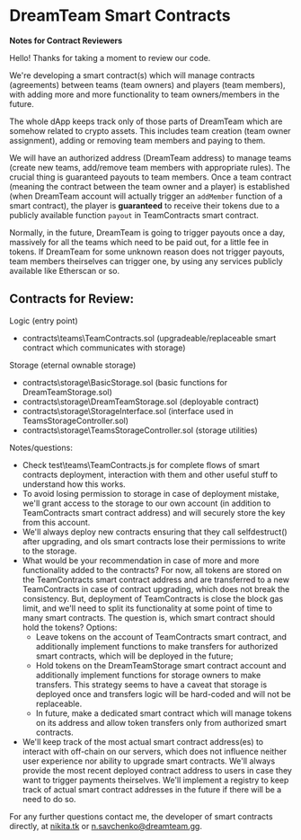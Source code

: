 # DreamTeam Smart Contracts

**Notes for Contract Reviewers**

Hello! Thanks for taking a moment to review our code.

We're developing a smart contract(s) which will manage contracts (agreements) between teams (team owners)
and players (team members), with adding more and more functionality to team owners/members in the future.

The whole dApp keeps track only of those parts of DreamTeam which are somehow related to crypto assets.
This includes team creation (team owner assignment), adding or removing team members and paying to them.

We will have an authorized address (DreamTeam address) to manage teams (create new teams, add/remove
team members with appropriate rules). The crucial thing is guaranteed payouts to team members. Once
a team contract (meaning the contract between the team owner and a player) is established (when
DreamTeam account will actually trigger an `addMember` function of a smart contract), the player is
**guaranteed** to receive their tokens due to a publicly available function `payout` in TeamContracts
smart contract.

Normally, in the future, DreamTeam is going to trigger payouts once a day, massively for all the teams
which need to be paid out, for a little fee in tokens. If DreamTeam for some unknown reason does not
trigger payouts, team members theirselves can trigger one, by using any services publicly available like 
Etherscan or so.

## Contracts for Review:

Logic (entry point)

+ contracts\teams\TeamContracts.sol (upgradeable/replaceable smart contract which communicates with storage)

Storage (eternal ownable storage)

+ contracts\storage\BasicStorage.sol (basic functions for DreamTeamStorage.sol)
+ contracts\storage\DreamTeamStorage.sol (deployable contract)
+ contracts\storage\StorageInterface.sol (interface used in TeamsStorageController.sol)
+ contracts\storage\TeamsStorageController.sol (storage utilities)

Notes/questions:

+ Check test\teams\TeamContracts.js for complete flows of smart contracts deployment, interaction with
  them and other useful stuff to understand how this works.
+ To avoid losing permission to storage in case of deployment mistake, we'll grant access to the storage
  to our own account (in addition to TeamContracts smart contract address) and will securely store the key
  from this account.
+ We'll always deploy new contracts ensuring that they call selfdestruct() after upgrading, and ols smart
  contracts lose their permissions to write to the storage.
+ What would be your recommendation in case of more and more functionality added to the contracts? For 
  now, all tokens are stored on the TeamContracts smart contract address and are transferred to a new
  TeamContracts in case of contract upgrading, which does not break the consistency. But, deployment of
  TeamContracts is close the block gas limit, and we'll need to split its functionality at some point of
  time to many smart contracts. The question is, which smart contract should hold the tokens? Options:
  + Leave tokens on the account of TeamContracts smart contract, and additionally implement functions to
    make transfers for authorized smart contracts, which will be deployed in the future;
  + Hold tokens on the DreamTeamStorage smart contract account and additionally implement functions for 
    storage owners to make transfers. This strategy seems to have a caveat that storage is deployed once
    and transfers logic will be hard-coded and will not be replaceable.
  + In future, make a dedicated smart contract which will manage tokens on its address and allow token
    transfers only from authorized smart contracts.
+ We'll keep track of the most actual smart contract address(es) to interact with off-chain on our servers,
  which does not influence neither user experience nor ability to upgrade smart contracts. We'll always
  provide the most recent deployed contract address to users in case they want to trigger payments 
  theirselves. We'll implement a registry to keep track of actual smart contract addresses in the future
  if there will be a need to do so.

For any further questions contact me, the developer of smart contracts directly, at 
[nikita.tk](https://nikita.tk) or n.savchenko@dreamteam.gg.